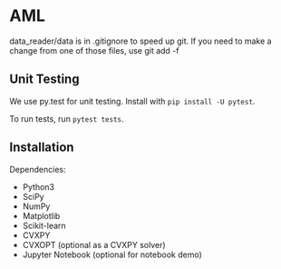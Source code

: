 # AML

data_reader/data is in .gitignore to speed up git. If you need to make a change from one of those
files, use git add -f 

## Unit Testing
We use py.test for unit testing. Install with `pip install -U pytest`.

To run tests, run `pytest tests`.

## Installation
Dependencies:
* Python3 
* SciPy
* NumPy
* Matplotlib
* Scikit-learn
* CVXPY
* CVXOPT (optional as a CVXPY solver)
* Jupyter Notebook (optional for notebook demo) 

